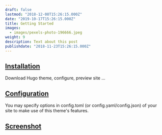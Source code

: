 ```yaml
---
draft: false
lastmod: "2018-12-08T15:26:15.000Z"
date: "2019-10-17T15:26:15.000Z"
title: Getting Started
images:
  - images/pexels-photo-196666.jpeg
weight: 9
description: Text about this post
publishdate: "2018-11-23T15:26:15.000Z"
---
```


## [Installation](./installation)

Download Hugo theme, configure, preview site ...

## [Configuration](./configuration)

You may specify options in config.toml (or config.yaml/config.json) of your site to make use of this theme's features.

## [Screenshot](./screenshot)
